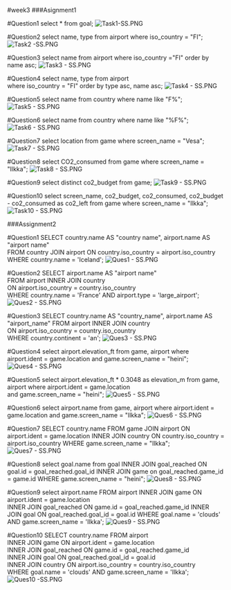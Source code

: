 #week3
###Asignment1

#Question1
select * from goal;
![Task1-SS.PNG](Task1-SS.PNG)

#Question2
select name, type from airport where iso_country = "FI";
![Task2 -SS.PNG](Task2%20-SS.PNG)

#Question3
select name from airport where iso_country ="FI" order by name asc;
![Task3 - SS.PNG](Task3%20-%20SS.PNG)

#Question4
select name, type from airport  
where iso_country = "FI" order by type asc, name asc;
![Task4 - SS.PNG](Task4%20-%20SS.PNG)

#Question5
select name from country where name like "F%";
![Task5 - SS.PNG](Task5%20-%20SS.PNG)

#Question6
select name from country where name like "%F%";
![Task6 - SS.PNG](Task6%20-%20SS.PNG)

#Question7
select location from game where screen_name = "Vesa";
![Task7 - SS.PNG](Task7%20-%20SS.PNG)

#Question8
select CO2_consumed from game where screen_name = "Ilkka";
![Task8 - SS.PNG](Task8%20-%20SS.PNG)

#Question9
select distinct co2_budget from game;
![Task9 - SS.PNG](Task9%20-%20SS.PNG)

#Question10
select screen_name, co2_budget, co2_consumed, co2_budget - co2_consumed as co2_left from game where screen_name = "Ilkka";
![Task10 - SS.PNG](Task10%20-%20SS.PNG)



###Assignment2

#Question1
SELECT country.name AS "country name", airport.name AS "airport name"  
FROM country JOIN airport ON country.iso_country = airport.iso_country  
WHERE country.name = 'Iceland';
![Ques1 - SS.PNG](Ques1%20-%20SS.PNG)

#Question2
SELECT airport.name AS "airport name"  
FROM airport INNER JOIN country  
ON airport.iso_country = country.iso_country  
WHERE country.name = 'France' AND airport.type = 'large_airport';
![Ques2 - SS.PNG](Ques2%20-%20SS.PNG)

#Question3
SELECT country.name AS "country_name", airport.name AS "airport_name" 
FROM airport INNER JOIN country  
ON airport.iso_country = country.iso_country  
WHERE country.continent = 'an';
![Ques3 - SS.PNG](Ques3%20-%20SS.PNG)

#Question4
select airport.elevation_ft from game, 
airport where airport.ident = game.location 
and game.screen_name = "heini";
![Ques4 - SS.PNG](Ques4%20-%20SS.PNG)

#Question5
select airport.elevation_ft * 0.3048 as elevation_m from game,
airport where airport.ident = game.location  
and game.screen_name = "heini";
![Ques5 - SS.PNG](Ques5%20-%20SS.PNG)

#Question6
select airport.name from game,
airport where airport.ident = game.location 
and game.screen_name = "Ilkka";
![Ques6 - SS.PNG](Ques6%20-%20SS.PNG)

#Question7
SELECT country.name FROM game 
JOIN airport ON airport.ident = game.location 
INNER JOIN country ON country.iso_country = airport.iso_country 
WHERE game.screen_name = "Ilkka";
![Ques7 - SS.PNG](Ques7%20-%20SS.PNG)

#Question8
select goal.name from goal
INNER JOIN goal_reached ON goal.id = goal_reached.goal_id 
INNER JOIN game on goal_reached.game_id = game.id
WHERE game.screen_name = "heini";
![Ques8 - SS.PNG](Ques8%20-%20SS.PNG)

#Question9
select airport.name FROM airport 
INNER JOIN game ON airport.ident = game.location   
INNER JOIN goal_reached ON game.id = goal_reached.game_id 
INNER JOIN goal ON goal_reached.goal_id = goal.id 
WHERE goal.name = 'clouds' AND game.screen_name = 'Ilkka'; 
![Ques9 - SS.PNG](Ques9%20-%20SS.PNG)

#Question10
SELECT country.name FROM airport  
INNER JOIN game ON airport.ident = game.location  
INNER JOIN goal_reached ON game.id = goal_reached.game_id  
INNER JOIN goal ON goal_reached.goal_id = goal.id  
INNER JOIN country ON airport.iso_country = country.iso_country  
WHERE goal.name = 'clouds' AND game.screen_name = 'Ilkka';
![Ques10 -SS.PNG](Ques10%20-SS.PNG)